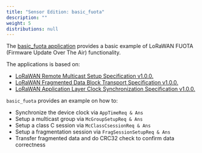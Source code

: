 ```yaml
---
title: "Sensor Edition: basic_fuota"
description: ""
weight: 5
distributions: null
---
```


The [basic_fuota application](https://github.com/TheThingsIndustries/generic-node-se/tree/develop/Software/app/basic_fuota) provides a basic example of LoRaWAN FUOTA (Firmware Update Over The Air) functionality.

<!--more-->

The applications is based on:

- [LoRaWAN Remote Multicast Setup Specification v1.0.0.](https://lora-alliance.org/resource_hub/lorawan-remote-multicast-setup-specification-v1-0-0/)
- [LoRaWAN Fragmented Data Block Transport Specification v1.0.0.](https://lora-alliance.org/resource_hub/lorawan-fragmented-data-block-transport-specification-v1-0-0/)
- [LoRaWAN Application Layer Clock Synchronization Specification v1.0.0.](https://lora-alliance.org/resource_hub/lorawan-application-layer-clock-synchronization-specification-v1-0-0/)

`basic_fuota` provides an example on how to:

- Synchronize the device clock via `AppTimeReq & Ans`
- Setup a multicast group via `McGroupSetupReq & Ans`
- Setup a class C session via `McClassCsessionReq & Ans`
- Setup a fragmentation session via `FragSessionSetupReq & Ans`
- Transfer fragmented data and do CRC32 check to confirm data correctness
